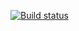 [![Build status](https://ci.appveyor.com/api/projects/status/rshrutv3h61t9kdr?svg=true)](https://ci.appveyor.com/project/Marusya-Belova/postmantecho)
